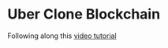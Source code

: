 # Uber Clone Blockchain

Following along this [video tutorial](https://www.youtube.com/watch?v=w6N4JxqsOFA&list=WL&index=4)